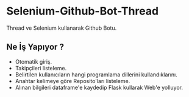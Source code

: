 # Selenium-Github-Bot-Thread

Thread ve Selenium kullanarak Github Botu.

## Ne İş Yapıyor ? 

- Otomatik giriş.
- Takipçileri listeleme.
- Belirtilen kullanıcıların hangi programlama dillerini kullandıklarını.
- Anahtar kelimeye göre Reposito'ları listeleme.
- Alınan bilgileri dataframe'e kaydedip Flask kullarak Web'e yolluyor.
